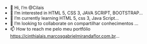 - 👋 Hi, I’m @Cilais
- 👀 I’m interested in HTML 5, CSS 3, JAVA SCRIPT, BOOTSTRAP... 
- 🌱 I’m currently learning HTML 5, css 3, Java Script...
- 💞️ I’m looking to collaborate on compartilhar conhecimentos ...
- 📫 How to reach me pelo meu portfólio https://cinthialais.marcosgabrielmirandaflor.com.br...

<!---
Cilais/Cilais is a ✨ special ✨ repository because its `README.md` (this file) appears on your GitHub profile.
You can click the Preview link to take a look at your changes.
--->
